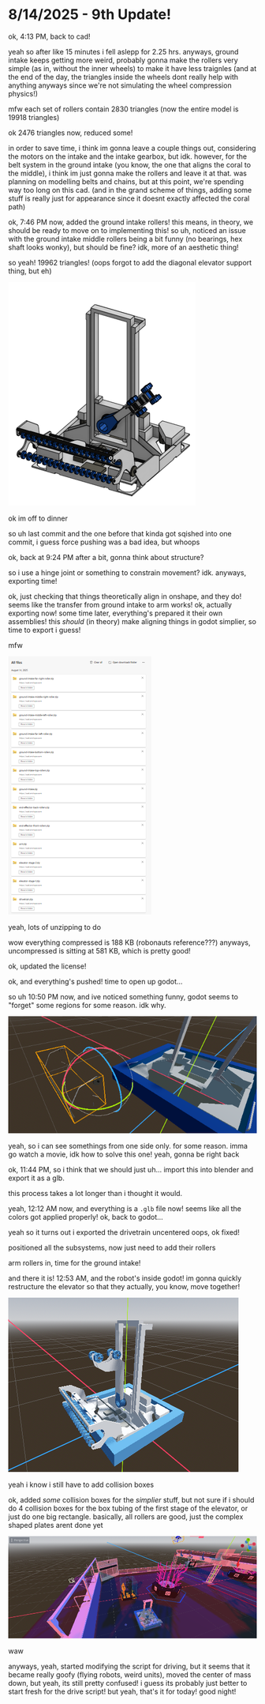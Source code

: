# 8/14/2025 - 9th Update!

ok, 4:13 PM, back to cad!

yeah so after like 15 minutes i fell aslepp for 2.25 hrs. anyways, ground intake keeps getting more weird, probably gonna make the rollers very simple (as in, without the inner wheels) to make it have less traignles (and at the end of the day, the triangles inside the wheels dont really help with anything anyways since we're not simulating the wheel compression physics!)

mfw each set of rollers contain 2830 triangles (now the entire model is 19918 triangles)

ok 2476 triangles now, reduced some!

in order to save time, i think im gonna leave a couple things out, considering the motors on the intake and the intake gearbox, but idk. however, for the belt system in the ground intake (you know, the one that aligns the coral to the middle), i think im just gonna make the rollers and leave it at that. was planning on modelling belts and chains, but at this point, we're spending way too long on this cad. (and in the grand scheme of things, adding some stuff is really just for appearance since it doesnt exactly affected the coral path)

ok, 7:46 PM now, added the ground intake rollers! this means, in theory, we should be ready to move on to implementing this! so uh, noticed an issue with the ground intake middle rollers being a bit funny (no bearings, hex shaft looks wonky), but should be fine? idk, more of an aesthetic thing!

so yeah! 19962 triangles! (oops forgot to add the diagonal elevator support thing, but eh)

![woo](</updatelogs/images/202508/08142025 - 1.png>)

ok im off to dinner

so uh last commit and the one before that kinda got sqished into one commit, i guess force pushing was a bad idea, but whoops

ok, back at 9:24 PM after a bit, gonna think about structure?

so i use a hinge joint or something to constrain movement? idk. anyways, exporting time!

ok, just checking that things theoretically align in onshape, and they do! seems like the transfer from ground intake to arm works! ok, actually exporting now! some time later, everything's prepared it their own assemblies! this *should* (in theory) make aligning things in godot simplier, so time to export i guess!

mfw

![hmm](</updatelogs/images/202508/08142025 - 2.png>)

yeah, lots of unzipping to do

wow everything compressed is 188 KB (robonauts reference???) anyways, uncompressed is sitting at 581 KB, which is pretty good!

ok, updated the license!

ok, and everything's pushed! time to open up godot...

so uh 10:50 PM now, and ive noticed something funny, godot seems to "forget" some regions for some reason. idk why.

![huh](</updatelogs/images/202508/08142025 - 3.png>)

yeah, so i can see somethings from one side only. for some reason. imma go watch a movie, idk how to solve this one! yeah, gonna be right back

ok, 11:44 PM, so i think that we should just uh... import this into blender and export it as a glb. 

this process takes a lot longer than i thought it would.

yeah, 12:12 AM now, and everything is a `.glb` file now! seems like all the colors got applied properly! ok, back to godot...

yeah so it turns out i exported the drivetrain uncentered oops, ok fixed!

positioned all the subsystems, now just need to add their rollers

arm rollers in, time for the ground intake!

and there it is! 12:53 AM, and the robot's inside godot! im gonna quickly restructure the elevator so that they actually, you know, move together!

![woo](</updatelogs/images/202508/08142025 - 4.png>)

yeah i know i still have to add collision boxes

ok, added *some* collision boxes for the *simplier* stuff, but not sure if i should do 4 collision boxes for the box tubing of the first stage of the elevator, or just do one big rectangle. basically, all rollers are good, just the complex shaped plates arent done yet

![waw](</updatelogs/images/202508/08142025 - 5.png>)

waw

anyways, yeah, started modifying the script for driving, but it seems that it became really goofy (flying robots, weird units), moved the center of mass down, but yeah, its still pretty confused! i guess its probably just better to start fresh for the drive script! but yeah, that's it for today! good night!